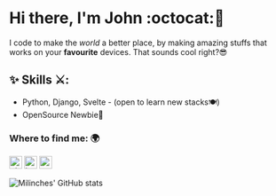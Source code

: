 # Hi there, I'm John :octocat:👋

I code to make the *world* a better place, by making amazing stuffs that works on your **favourite** devices. That sounds cool right?😎


## ✨ Skills ⚔:
- Python, Django, Svelte - (open to learn new stacks🍽)
- OpenSource Newbie👼

### Where to find me: 🌍
[<img src='https://cdn.jsdelivr.net/npm/simple-icons@3.0.1/icons/github.svg' alt='github' height='23'>](https://github.com/milinches)   [<img src='https://cdn.jsdelivr.net/npm/simple-icons@3.0.1/icons/instagram.svg' alt='instagram' height='23'>](https://www.instagram.com/milinches/)   [<img src='https://cdn.jsdelivr.net/npm/simple-icons@3.0.1/icons/twitter.svg' alt='twitter' height='23'>](https://twitter.com/milinches)

![Milinches' GitHub stats](https://github-readme-stats.vercel.app/api?username=milinches&show_icons=true&theme=shades-of-purple)

